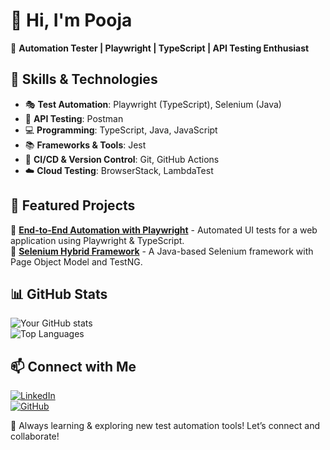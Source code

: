 # 👋 Hi, I'm Pooja
🚀 **Automation Tester | Playwright | TypeScript | API Testing Enthusiast**  

## 🔧 Skills & Technologies  
- 🎭 **Test Automation**: Playwright (TypeScript), Selenium (Java)  
- 🔄 **API Testing**: Postman
- 💻 **Programming**: TypeScript, Java, JavaScript  
- 📚 **Frameworks & Tools**: Jest
- 🔧 **CI/CD & Version Control**: Git, GitHub Actions 
- ☁️ **Cloud Testing**: BrowserStack, LambdaTest  

## 📂 Featured Projects  
🔹 [**End-to-End Automation with Playwright**](https://github.com/yourusername/playwright-e2e) - Automated UI tests for a web application using Playwright & TypeScript.  
🔹 [**Selenium Hybrid Framework**](https://github.com/yourusername/selenium-framework) - A Java-based Selenium framework with Page Object Model and TestNG.  

## 📊 GitHub Stats  
![Your GitHub stats](https://github-readme-stats.vercel.app/api?username=yourusername&show_icons=true&theme=radical)  
![Top Languages](https://github-readme-stats.vercel.app/api/top-langs/?username=yourusername&layout=compact&theme=radical)  

## 📫 Connect with Me  
[![LinkedIn](https://img.shields.io/badge/LinkedIn-Profile-blue?style=flat&logo=linkedin)](https://linkedin.com/in/yourprofile)  
[![GitHub](https://img.shields.io/badge/GitHub-Profile-black?style=flat&logo=github)](https://github.com/yourusername)  

🚀 Always learning & exploring new test automation tools! Let’s connect and collaborate!  
